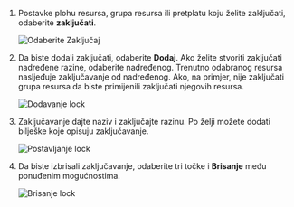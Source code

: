 1. Postavke plohu resursa, grupa resursa ili pretplatu koju želite zaključati, odaberite **zaključati**.

      ![Odaberite Zaključaj](./media/resource-manager-lock-resources/select-lock.png)

2. Da biste dodali zaključati, odaberite **Dodaj**. Ako želite stvoriti zaključati nadređene razine, odaberite nadređenog. Trenutno odabranog resursa nasljeđuje zaključavanje od nadređenog. Ako, na primjer, nije zaključati grupa resursa da biste primijenili zaključati njegovih resursa.

      ![Dodavanje lock](./media/resource-manager-lock-resources/add-lock.png) 

3. Zaključavanje dajte naziv i zaključajte razinu. Po želji možete dodati bilješke koje opisuju zaključavanje.

      ![Postavljanje lock](./media/resource-manager-lock-resources/set-lock.png) 

4. Da biste izbrisali zaključavanje, odaberite tri točke i **Brisanje** među ponuđenim mogućnostima.

      ![Brisanje lock](./media/resource-manager-lock-resources/delete-lock.png) 
